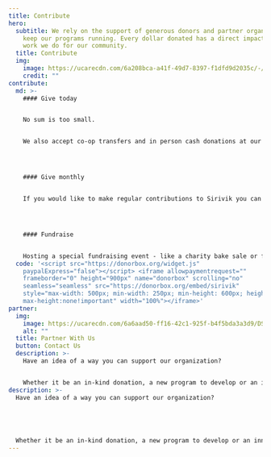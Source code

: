 ```yaml
---
title: Contribute
hero:
  subtitle: We rely on the support of generous donors and partner organizations to
    keep our programs running. Every dollar donated has a direct impact on the
    work we do for our community.
  title: Contribute
  img:
    image: https://ucarecdn.com/6a208bca-a41f-49d7-8397-f1dfd9d2035c/-/crop/6000x3711/0,289/-/preview/donate_hero.jpg
    credit: ""
contribute:
  md: >-
    #### Give today


    No sum is too small.


    We also accept co-op transfers and in person cash donations at our location.




    #### Give monthly


    If you would like to make regular contributions to Sirivik you can sign up for a monthly payment subscription.




    #### Fundraise


    Hosting a special fundraising event - like a charity bake sale or fun run? Consider allocating proceeds to support Sirivik’s ongoing work. We’ll be happy to support you along the way.
  code: '<script src="https://donorbox.org/widget.js"
    paypalExpress="false"></script> <iframe allowpaymentrequest=""
    frameborder="0" height="900px" name="donorbox" scrolling="no"
    seamless="seamless" src="https://donorbox.org/embed/sirivik"
    style="max-width: 500px; min-width: 250px; min-height: 600px; height: 100%;
    max-height:none!important" width="100%"></iframe>'
partner:
  img:
    image: https://ucarecdn.com/6a6aad50-ff16-42c1-925f-b4f5bda3a3d9/DSC08947.jpeg
    alt: ""
  title: Partner With Us
  button: Contact Us
  description: >-
    Have an idea of a way you can support our organization?


    Whether it be an in-kind donation, a new program to develop or an innovative new idea we’d love to hear it!  We strive to be an inventive organization and we are always open to new collaborations.
description: >-
  Have an idea of a way you can support our organization?


   


  Whether it be an in-kind donation, a new program to develop or an innovative new idea we’d love to hear it!  We strive to be an inventive organization and we are always open to new collaborations.
---
```

